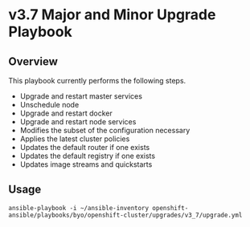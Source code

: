 # v3.7 Major and Minor Upgrade Playbook

## Overview
This playbook currently performs the following steps.

 * Upgrade and restart master services
 * Unschedule node
 * Upgrade and restart docker
 * Upgrade and restart node services
 * Modifies the subset of the configuration necessary
 * Applies the latest cluster policies
 * Updates the default router if one exists
 * Updates the default registry if one exists
 * Updates image streams and quickstarts

## Usage

```
ansible-playbook -i ~/ansible-inventory openshift-ansible/playbooks/byo/openshift-cluster/upgrades/v3_7/upgrade.yml
```

